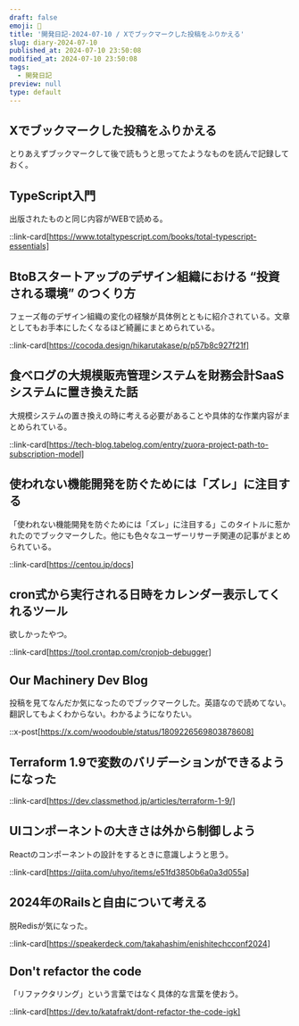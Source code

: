 ```yaml
---
draft: false
emoji: 🍓
title: '開発日記-2024-07-10 / Xでブックマークした投稿をふりかえる'
slug: diary-2024-07-10
published_at: 2024-07-10 23:50:08
modified_at: 2024-07-10 23:50:08
tags:
  - 開発日記
preview: null
type: default
---
```


## Xでブックマークした投稿をふりかえる

とりあえずブックマークして後で読もうと思ってたようなものを読んで記録しておく。

## TypeScript入門

出版されたものと同じ内容がWEBで読める。

::link-card[https://www.totaltypescript.com/books/total-typescript-essentials]

## BtoBスタートアップのデザイン組織における “投資される環境” のつくり方

フェーズ毎のデザイン組織の変化の経験が具体例とともに紹介されている。文章としてもお手本にしたくなるほど綺麗にまとめられている。

::link-card[https://cocoda.design/hikarutakase/p/p57b8c927f21f]

## 食べログの大規模販売管理システムを財務会計SaaSシステムに置き換えた話

大規模システムの置き換えの時に考える必要があることや具体的な作業内容がまとめられている。

::link-card[https://tech-blog.tabelog.com/entry/zuora-project-path-to-subscription-model]

## 使われない機能開発を防ぐためには「ズレ」に注目する

「使われない機能開発を防ぐためには「ズレ」に注目する」このタイトルに惹かれたのでブックマークした。他にも色々なユーザーリサーチ関連の記事がまとめられている。

::link-card[https://centou.jp/docs]

## cron式から実行される日時をカレンダー表示してくれるツール

欲しかったやつ。

::link-card[https://tool.crontap.com/cronjob-debugger]

## Our Machinery Dev Blog

投稿を見てなんだか気になったのでブックマークした。英語なので読めてない。翻訳してもよくわからない。わかるようになりたい。

::x-post[https://x.com/woodouble/status/1809226569803878608]

## Terraform 1.9で変数のバリデーションができるようになった

::link-card[https://dev.classmethod.jp/articles/terraform-1-9/]

## UIコンポーネントの大きさは外から制御しよう

Reactのコンポーネントの設計をするときに意識しようと思う。

::link-card[https://qiita.com/uhyo/items/e51fd3850b6a0a3d055a]

## 2024年のRailsと自由について考える

脱Redisが気になった。

::link-card[https://speakerdeck.com/takahashim/enishitechcconf2024]

## Don't refactor the code

「リファクタリング」という言葉ではなく具体的な言葉を使おう。

::link-card[https://dev.to/katafrakt/dont-refactor-the-code-igk]

